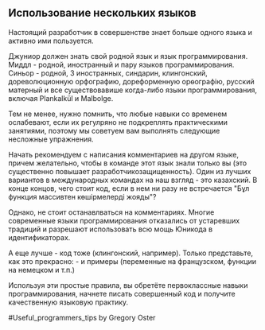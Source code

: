 
## Использование нескольких языков

Настоящий разработчик в совершенстве знает больше одного языка и активно ими пользуется.

Джуниор должен знать свой родной язык и язык программирования. Миддл -  родной, иностранный и пару языков программирования. Синьор - родной, 3 иностранных, синдарин, клингонский, дореволюционную орфографию, дореформенную орѳографію, русский матерный и все существовавише когда-либо языки программирования, включая Plankalkül и Malbolge.

Тем не менее, нужно помнить, что любые навыки со временем ослабевают, если их регулряно не подкреплять практическими занятиями, поэтому мы советуем вам выполнять следующие несложные упражнения.

Начать рекомендуем с написания комментариев на другом языке, причем желательно, чтобы в команде этот язык знали только вы (это существенно повышает разработчикозащищенность). Один из лучших вариантов в международных командах на наш взгляд - это казахский. В конце концов, чего стоит код, если в нем ни разу не встречается "Бұл функция массивтен көшірмелерді жояды"?

Однако, не стоит останавлваться на комментариях. Многие современные языки программирования отказались от устаревших традиций и разрешают использовать всю мощь Юникода в идентификаторах.






А еще лучше - код тоже (клингонский, например). Только представьте, как это прекрасно: - и примеры (переменные на французском, функции на немецком и т.п.)

Используя эти простые правила, вы обретёте первоклассные навыки программирования, начнете писать совершенный код и получите качественную языковую практику.

\#Useful_programmers_tips by Gregory Oster

<!-- TODO: -->
